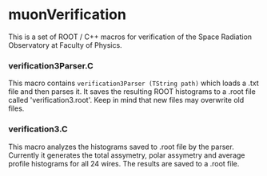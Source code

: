 # muonVerification
This is a set of ROOT / C++ macros for verification of the Space Radiation Observatory at Faculty of Physics. 

### verification3Parser.C

This macro contains `verification3Parser (TString path)` which loads a .txt file and then parses it. It saves the resulting ROOT histograms to a .root file called 'verification3.root'. Keep in mind that new files may overwrite old files.

### verification3.C

This macro analyzes the histograms saved to .root file by the parser. Currently it generates the total assymetry, polar assymetry and average profile histograms for all 24 wires. The results are saved to a .root file.


